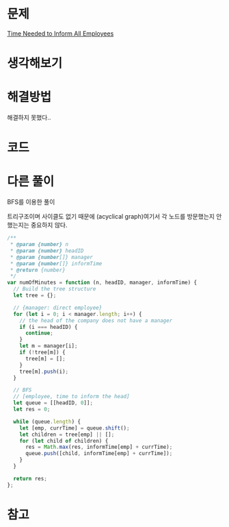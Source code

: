 # 문제

[Time Needed to Inform All Employees](https://leetcode.com/problems/time-needed-to-inform-all-employees/)

# 생각해보기

# 해결방법

해결하지 못했다..

# 코드

# 다른 풀이

BFS를 이용한 풀이

트리구조이며 사이클도 없기 때문에 (acyclical graph)여기서 각 노드를 방문했는지 안했는지는 중요하지 않다.

```js
/**
 * @param {number} n
 * @param {number} headID
 * @param {number[]} manager
 * @param {number[]} informTime
 * @return {number}
 */
var numOfMinutes = function (n, headID, manager, informTime) {
  // Build the tree structure
  let tree = {};

  // {manager: direct employee}
  for (let i = 0; i < manager.length; i++) {
    // the head of the company does not have a manager
    if (i === headID) {
      continue;
    }
    let m = manager[i];
    if (!tree[m]) {
      tree[m] = [];
    }
    tree[m].push(i);
  }

  // BFS
  // [employee, time to inform the head]
  let queue = [[headID, 0]];
  let res = 0;

  while (queue.length) {
    let [emp, currTime] = queue.shift();
    let children = tree[emp] || [];
    for (let child of children) {
      res = Math.max(res, informTime[emp] + currTime);
      queue.push([child, informTime[emp] + currTime]);
    }
  }

  return res;
};
```

# 참고
